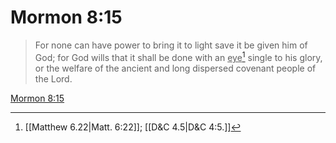 # Mormon 8:15

> For none can have power to bring it to light save it be given him of God; for God wills that it shall be done with an <u>eye</u>[^a] single to his glory, or the welfare of the ancient and long dispersed covenant people of the Lord.

[Mormon 8:15](https://www.churchofjesuschrist.org/study/scriptures/bofm/morm/8?lang=eng&id=p15#p15)


[^a]: [[Matthew 6.22|Matt. 6:22]]; [[D&C 4.5|D&C 4:5.]]
